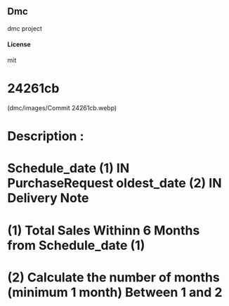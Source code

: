 ## Dmc

dmc project

#### License

mit

# 24261cb
(dmc/images/Commit 24261cb.webp)
# Description :
# Schedule_date (1) IN PurchaseRequest oldest_date (2) IN Delivery Note
# (1) Total Sales Withinn 6 Months from Schedule_date (1)
# (2) Calculate the number of months (minimum 1 month) Between 1 and 2